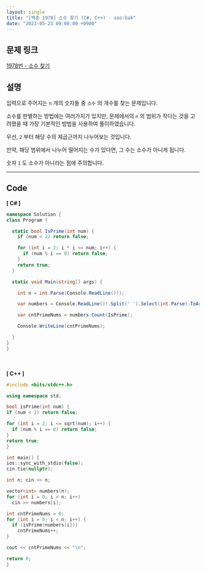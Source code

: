 ```yaml
---
layout: single
title: "[백준 1978] 소수 찾기 (C#, C++) - soo:bak"
date: "2023-05-23 09:08:00 +0900"
---
```


## 문제 링크
  [1978번 - 소수 찾기](https://www.acmicpc.net/problem/1978)

## 설명
입력으로 주어지는 `n` 개의 숫자들 중 `소수` 의 개수를 찾는 문제입니다. <br>

소수를 판별하는 방법에는 여러가지가 있지만, 문제에서의 `n` 의 범위가 작다는 것을 고려했을 때 가장 기본적인 방법을 사용하여 풀이하였습니다. <br>

우선, `2` 부터 해당 수의 제곱근까지 나누어보는 것입니다. <br>

만약, 해당 범위에서 나누어 떨어지는 수가 있다면, 그 수는 소수가 아니게 됩니다.<br>

숫자 `1` 도 소수가 아니라는 점에 주의합니다. <br>

- - -

## Code
<b>[ C# ] </b>
<br>

  ```c#
namespace Solution {
  class Program {

    static bool IsPrime(int num) {
      if (num < 2) return false;

      for (int i = 2; i * i <= num; i++) {
        if (num % i == 0) return false;
      }
      return true;
    }

    static void Main(string[] args) {

      int n = int.Parse(Console.ReadLine()!);

      var numbers = Console.ReadLine()!.Split(' ').Select(int.Parse).ToArray();

      var cntPrimeNums = numbers.Count(IsPrime);

      Console.WriteLine(cntPrimeNums);

    }
  }
}
  ```
<br><br>
<b>[ C++ ] </b>
<br>

  ```c++
#include <bits/stdc++.h>

using namespace std;

bool isPrime(int num) {
  if (num < 2) return false;

  for (int i = 2; i <= sqrt(num); i++) {
    if (num % i == 0) return false;
  }
  return true;
}

int main() {
  ios::sync_with_stdio(false);
  cin.tie(nullptr);

  int n; cin >> n;

  vector<int> numbers(n);
  for (int i = 0; i < n; i++)
    cin >> numbers[i];

  int cntPrimeNums = 0;
  for (int i = 0; i < n; i++) {
    if (isPrime(numbers[i]))
      cntPrimeNums++;
  }

  cout << cntPrimeNums << "\n";

  return 0;
}
  ```
